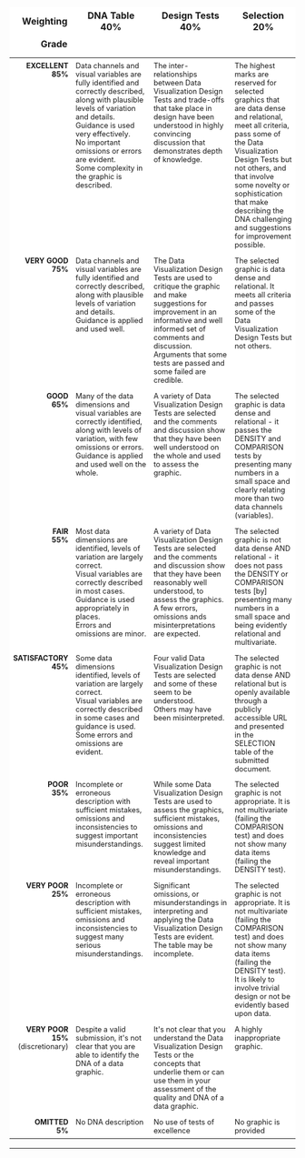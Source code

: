 <link rel="stylesheet" href="https://jsndyks.github.io/sg2047/css/sg2047.css">
<style type="text/css">
  td {font-size:80%; vertical-align:top; padding:0.5em}
  .mdTable {border: 0px}
  .mdTable,tr,th {border: 0px; background-color:#ffffff;}
  .mdTable,tr,td {border: 0px; background-color:#ffffff;}
</style>

<!---

## SG2047 - Task 1 - Rubric and Marking Criteria

Rubric for ...

 * [Coursework - Task 1: Assess a Data Graphic - INSTRUCTIONS, RUBRIC & SUBMISSION](https://moodle4.city.ac.uk/mod/assign/view.php?id=824736)

Please check carefully and use this to inform your submission.
  --->

<div width="80%" markdown=1>

|Weighting <br/><br/>Grade|DNA Table 40%<br/>&nbsp;<br/>&nbsp;|Design Tests 40%<br/>&nbsp;<br/>&nbsp;|Selection 20%<br/>&nbsp;<br/>&nbsp;
|--:|---|--|--|
|**EXCELLENT**<br/>**85%**|Data channels and visual variables are fully identified and correctly described, along with plausible levels of variation and details.<br/>Guidance is used very effectively.<br/>No important omissions or errors are evident.<br/>Some complexity in the graphic is described.|The inter-relationships between Data Visualization Design Tests and trade-offs that take place in design have been understood in highly convincing discussion that demonstrates depth of knowledge.|The highest marks are reserved for selected graphics that are data dense and relational, meet all criteria, pass some of the Data Visualization Design Tests but not others, and that involve some novelty or sophistication that make describing the DNA challenging and suggestions for improvement possible.
|**VERY GOOD**<br/>**75%**|Data channels and visual variables are fully identified and correctly described, along with plausible levels of variation and details.<br/>Guidance is applied and used well.|The Data Visualization Design Tests are used to critique the graphic and make suggestions for improvement in an informative and well informed set of comments and discussion. Arguments that some tests are passed and some failed are credible.|The selected graphic is data dense and relational. It meets all criteria and passes some of the Data Visualization Design Tests but not others.
|**GOOD**<br/>**65%**|Many of the data dimensions and visual variables are correctly identified, along with levels of variation, with few omissions or errors.<br/>Guidance is applied and used well on the whole.|A variety of Data Visualization Design Tests are selected and the comments and discussion show that they have been well understood on the whole and used to assess the graphic.|The selected graphic is data dense and relational - it passes the DENSITY and COMPARISON tests by presenting many numbers in a small space and clearly relating more than two data channels (variables).
|**FAIR**<br/>**55%**|Most data dimensions are identified, levels of variation are largely correct.<br/>Visual variables are correctly described in most cases.<br/>Guidance is used appropriately in places.<br/>Errors and omissions are minor.|A variety of Data Visualization Design Tests are selected and the comments and discussion show that they have been reasonably well understood, to assess the graphics.<br/>A few errors, omissions ands misinterpretations are expected.|The selected graphic is not data dense AND relational - it does not pass the DENSITY or COMPARISON tests [by] presenting many numbers in a small space and being evidently relational and multivariate.
|**SATISFACTORY**<br/>**45%**|Some data dimensions identified, levels of variation are largely correct.<br/>Visual variables are correctly described in some cases and guidance is used.<br/>Some errors and omissions are evident.|Four valid Data Visualization Design Tests are selected and some of these seem to be understood.<br/>Others may have been misinterpreted.|The selected graphic is not data dense AND relational but is openly available through a publicly accessible URL and presented in the SELECTION table of the submitted document.
|**POOR**<br/>**35%**|Incomplete or erroneous description with sufficient mistakes, omissions and inconsistencies to suggest important misunderstandings.|While some Data Visualization Design Tests are used to assess the graphics, sufficient mistakes, omissions and inconsistencies suggest limited knowledge and reveal important misunderstandings.|The selected graphic is not appropriate. It is not multivariate (failing the COMPARISON test) and does not show many data items (failing the DENSITY test).
|**VERY POOR**<br/>**25%**|Incomplete or erroneous description with sufficient mistakes, omissions and inconsistencies to suggest many  serious misunderstandings.|Significant omissions, or misunderstandings in interpreting and applying the Data Visualization Design Tests are evident.<br/>The table may be incomplete.|The selected graphic is not appropriate. It is not multivariate (failing the COMPARISON test) and does not show many data items (failing the DENSITY test).<br/>It is likely to involve trivial design or not be evidently based upon data.
|**VERY POOR**<br/>**15%**<br/>(discretionary)|Despite a valid submission, it's not clear that you are able to identify the DNA of a data graphic.|It's not clear that you understand the Data Visualization Design Tests or the concepts that underlie them or can use them in your assessment of the quality and DNA of a data graphic.|A highly inappropriate graphic.
|**OMITTED**<br/>**5%**|No DNA description|No use of tests of excellence|No graphic is provided

</div>

---

